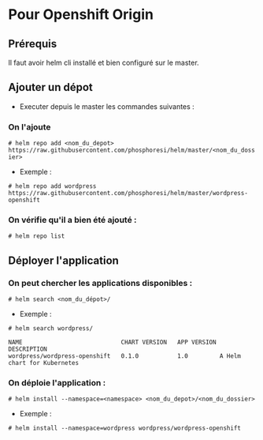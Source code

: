 # Pour Openshift Origin

## Prérequis
Il faut avoir helm cli installé et bien configuré sur le master.

## Ajouter un dépot
- Executer depuis le master les commandes suivantes :
### On l'ajoute
`# helm repo add <nom_du_depot> https://raw.githubusercontent.com/phosphoresi/helm/master/<nom_du_dossier>`
- Exemple : 
```
# helm repo add wordpress https://raw.githubusercontent.com/phosphoresi/helm/master/wordpress-openshift
```
### On vérifie qu'il a bien été ajouté :
`# helm repo list`

## Déployer l'application

### On peut chercher les applications disponibles :
`# helm search <nom_du_dépot>/`
- Exemple :
```
# helm search wordpress/

NAME                         	CHART VERSION	APP VERSION	DESCRIPTION                
wordpress/wordpress-openshift	0.1.0        	1.0        	A Helm chart for Kubernetes
```
### On déploie l'application :
`# helm install --namespace=<namespace> <nom_du_depot>/<nom_du_dossier>`
- Exemple :
```
# helm install --namespace=wordpress wordpress/wordpress-openshift
```
